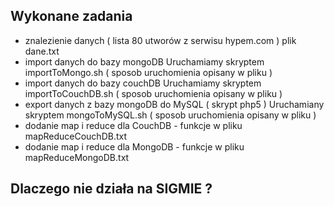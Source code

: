 ## Wykonane zadania 

- znalezienie danych ( lista 80 utworów z serwisu hypem.com )
	plik dane.txt
- import danych do bazy mongoDB
	Uruchamiamy skryptem importToMongo.sh ( sposob uruchomienia opisany w pliku )
- import danych do bazy couchDB
	Uruchamiamy skryptem importToCouchDB.sh ( sposob uruchomienia opisany w pliku )
- export danych z bazy mongoDB do MySQL ( skrypt php5 )
	Uruchamiany skryptem mongoToMySQL.sh ( sposob uruchomienia opisany w pliku ) 
- dodanie map i reduce dla CouchDB - funkcje w pliku mapReduceCouchDB.txt
- dodanie map i reduce dla MongoDB - funkcje w pliku mapReduceMongoDB.txt

## Dlaczego nie działa na SIGMIE ?
